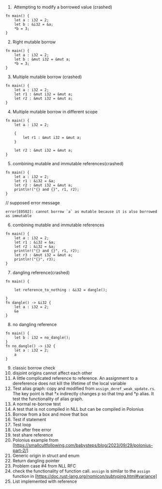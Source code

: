 1.  Attempting to modify a borrowed value (crashed)
```
fn main() {
    let a : i32 = 2;
    let b : &i32 = &a;
    *b = 3;
}
```
2. Right mutable borrow
```
fn main() {
    let a : i32 = 2;
    let b : &mut i32 = &mut a;
    *b = 3;
}
```

3. Multiple mutable borrow (crashed)
```
fn main() {
	let a : i32 = 2;
	let r1 : &mut i32 = &mut a;
	let r2 : &mut i32 = &mut a;
}
```
4. Multiple mutable borrow in different scope
```
fn main() {
	let a : i32 = 2;
	
	{
		let r1 : &mut i32 = &mut a;
	}

	let r2 : &mut i32 = &mut a;
}
```
5. combining mutable and immutable references(crashed)
```
fn main() {
	let a : i32 = 2;
	let r1 : &i32 = &a;
	let r2 : &mut i32 = &mut a;
	println!("{} and {}", r1, r2);
}
```
// supposed error message
```
error[E0502]: cannot borrow `a` as mutable because it is also borrowed as immutable
```
6. combining mutable and immutable references
```
fn main() {
	let a : i32 = 2;
	let r1 : &i32 = &a;
	let r2 : &i32 = &a;
	println!("{} and {}", r1, r2);
	let r3 : &mut i32 = &mut a; 
	println!("{}", r3);
}
```
7. dangling reference(crashed)
```
fn main() {

    let reference_to_nothing : &i32 = dangle();

}
fn dangle() -> &i32 {
    let a : i32 = 2;
    &a
}
```
8. no dangling reference
```
fn main() {
    let b : i32 = no_dangle();
}
fn no_dangle() -> i32 {
    let a : i32 = 2;
    a
}
```
9. classic borrow check
10. disjoint origins cannot affect each other
11. A little complicated reference to reference. An assignment to a
    dereference does not kill the lifetime of the local variable
12. Test alias graph: copy and modified from
    `assign_deref_weak_update.rs`. The key point is that *x indirectly
    changes p so that tmp and *p alias. It test the functionality of
    alias graph.
13. A normal re-borrow test
14. A test that is not compiled in NLL but can be compiled in Polonius
15. Borrow from a box and move that box
16. Test if statement
17. Test loop
18. Use after free error
19. test share reference
20. Polonius example from [https://smallcultfollowing.com/babysteps/blog/2023/09/29/polonius-part-2/]
21. Generic origin in struct and enum
22. Return dangling pointer
23. Problem case #4 from NLL RFC
24. check the functionality of function call. `assign` is similar to the `assign` function in [https://doc.rust-lang.org/nomicon/subtyping.html#variance]
25. List implemented with reference